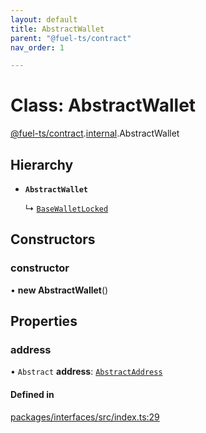 ```yaml
---
layout: default
title: AbstractWallet
parent: "@fuel-ts/contract"
nav_order: 1

---
```


# Class: AbstractWallet

[@fuel-ts/contract](../index.md).[internal](../namespaces/internal.md).AbstractWallet

## Hierarchy

- **`AbstractWallet`**

  ↳ [`BaseWalletLocked`](internal-BaseWalletLocked.md)

## Constructors

### constructor

• **new AbstractWallet**()

## Properties

### address

• `Abstract` **address**: [`AbstractAddress`](internal-AbstractAddress.md)

#### Defined in

[packages/interfaces/src/index.ts:29](https://github.com/FuelLabs/fuels-ts/blob/master/packages/interfaces/src/index.ts#L29)
